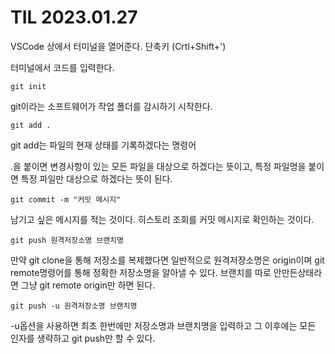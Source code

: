 # TIL 2023.01.27
VSCode 상에서 터미널을 열어준다. 단축키 (Crtl+Shift+')

터미널에서 코드를 입력한다.

    git init

git이라는 소프트웨어가 작업 폴더를 감시하기 시작한다.

    git add .

git add는 파일의 현재 상태를 기록하겠다는 명령어

.을 붙이면 변경사항이 있는 모든 파일을 대상으로 하겠다는 뜻이고, 특정 파일명을 붙이면 특정 파일만 대상으로 하겠다는 뜻이 된다.

    git commit -m "커밋 메시지"

남기고 싶은 메시지를 적는 것이다. 히스토리 조회를 커밋 메시지로 확인하는 것이다.

    git push 원격저장소명 브랜치명

만약 git clone을 통해 저장소를 복제했다면 일반적으로 원격저장소명은 origin이며 git remote명령어를 통해 정확한 저장소명을 알아낼 수 있다. 브랜치를 따로 안만든상태라면 그냥 git remote origin만 하면 된다.

    git push -u 원격저장소명 브랜치명

 -u옵션을 사용하면 최초 한번에만 저장소명과 브랜치명을 입력하고 그 이후에는 모든 인자를 생략하고 git push만 할 수 있다.

 
